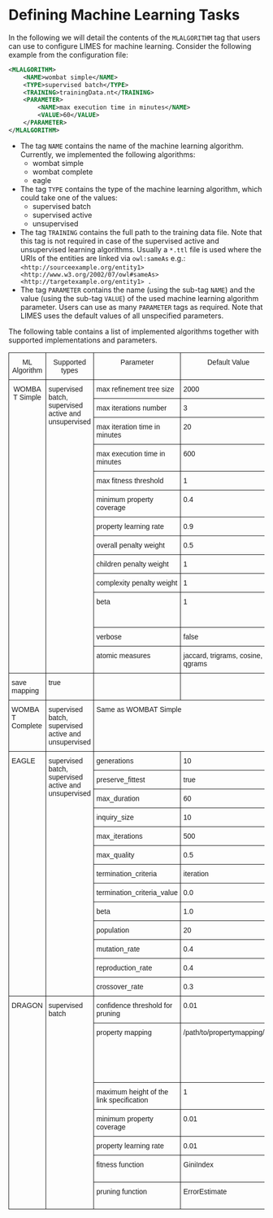 # Defining Machine Learning Tasks

In the following we will detail the contents of the `MLALGORITHM` tag
that users can use to configure LIMES for machine learning.
Consider the following example from the configuration file:

```xml
<MLALGORITHM>
    <NAME>wombat simple</NAME>
    <TYPE>supervised batch</TYPE>
    <TRAINING>trainingData.nt</TRAINING>
    <PARAMETER> 
        <NAME>max execution time in minutes</NAME>
        <VALUE>60</VALUE>
    </PARAMETER>
</MLALGORITHM>
```

* The tag `NAME` contains the name of the machine learning algorithm. Currently, we implemented the following algorithms:
    + wombat simple
    + wombat complete
    + eagle
* The tag `TYPE` contains the type of the machine learning algorithm, which could take one of the values:
    + supervised batch
    + supervised active
    + unsupervised
* The tag `TRAINING` contains the full path to the training data file. Note that this tag is not required in case of the supervised active and unsupervised learning algorithms. Usually a `*.ttl` file is used where the URIs of the entities are linked via `owl:sameAs` e.g.: ```<http://sourceexample.org/entity1> <http://www.w3.org/2002/07/owl#sameAs><http://targetexample.org/entity1> . ```
* The tag `PARAMETER` contains the name (using the sub-tag `NAME`) and the value (using the sub-tag `VALUE`) of the used machine learning algorithm parameter. Users can use as many `PARAMETER` tags as required. Note that LIMES uses the default values of all unspecified parameters. 

The following table contains a list of implemented algorithms together with supported implementations and parameters.

<style type="text/css">
.tg  {border-collapse:collapse;border-spacing:0;}
.tg td{font-family:Arial, sans-serif;font-size:14px;padding:10px 5px;border-style:solid;border-width:1px;overflow:hidden;word-break:normal;}
.tg th{font-family:Arial, sans-serif;font-size:14px;font-weight:normal;padding:10px 5px;border-style:solid;border-width:1px;overflow:hidden;word-break:normal;}
.tg .tg-baqh{text-align:center;vertical-align:top}
.tg .tg-yw4l{vertical-align:top}
</style>
<table class="tg">
  <tr>
    <th class="tg-yw4l">ML Algorithm<br></th>
    <th class="tg-yw4l">Supported types<br></th>
    <th class="tg-yw4l">Parameter</th>
    <th class="tg-yw4l">Default Value<br></th>
    <th class="tg-yw4l">Note</th>
  </tr>
  <tr>
    <td class="tg-baqh" rowspan="13">WOMBAT Simple<br></td>
    <td class="tg-yw4l" rowspan="13">supervised batch, supervised active and unsupervised</td>
    <td class="tg-yw4l">max refinement tree size</td>
    <td class="tg-yw4l">2000</td>
    <td class="tg-yw4l"></td>
  </tr>
  <tr>
    <td class="tg-yw4l">max iterations number</td>
    <td class="tg-yw4l">3</td>
    <td class="tg-yw4l"></td>
  </tr>
  <tr>
    <td class="tg-yw4l">max iteration time in minutes</td>
    <td class="tg-yw4l">20</td>
    <td class="tg-yw4l"></td>
  </tr>
  <tr>
    <td class="tg-yw4l">max execution time in minutes</td>
    <td class="tg-yw4l">600</td>
    <td class="tg-yw4l"></td>
  </tr>
  <tr>
    <td class="tg-yw4l">max fitness threshold</td>
    <td class="tg-yw4l">1</td>
    <td class="tg-yw4l">Range 0 to 1</td>
  </tr>
  <tr>
    <td class="tg-yw4l">minimum property coverage</td>
    <td class="tg-yw4l">0.4</td>
    <td class="tg-yw4l">Range 0 to 1</td>
  </tr>
  <tr>
    <td class="tg-yw4l">property learning rate</td>
    <td class="tg-yw4l">0.9</td>
    <td class="tg-yw4l">Range 0 to 1</td>
  </tr>
  <tr>
    <td class="tg-yw4l">overall penalty weight</td>
    <td class="tg-yw4l">0.5<br></td>
    <td class="tg-yw4l">Range 0 to 1<br></td>
  </tr>
  <tr>
    <td class="tg-yw4l">children penalty weight</td>
    <td class="tg-yw4l">1</td>
    <td class="tg-yw4l">Range 0 to 1</td>
  </tr>
  <tr>
    <td class="tg-yw4l">complexity penalty weight</td>
    <td class="tg-yw4l">1</td>
    <td class="tg-yw4l">Range 0 to 1</td>
  </tr>
    <tr>
      <td class="tg-yw4l">beta</td>
      <td class="tg-yw4l">1</td>
      <td class="tg-yw4l">Range 0 to 1.7*10^308 (Double.MAX_VALUE)</td>
    </tr>
  <tr>
    <td class="tg-yw4l">verbose</td>
    <td class="tg-yw4l">false</td>
    <td class="tg-yw4l"></td>
  </tr>
  <tr>
    <td class="tg-yw4l">atomic measures</td>
    <td class="tg-yw4l">jaccard, trigrams, cosine, qgrams</td>
    <td class="tg-yw4l"></td>
  </tr>
  <tr>
    <td class="tg-yw4l">save mapping</td>
    <td class="tg-yw4l">true</td>
    <td class="tg-yw4l"></td>
  </tr>
  <tr>
    <td class="tg-yw4l">WOMBAT Complete<br></td>
    <td class="tg-yw4l">supervised batch, supervised active and unsupervised</td>
    <td class="tg-yw4l" colspan="3">Same as WOMBAT Simple<br></td>
  </tr>
  <tr>
    <td class="tg-yw4l" rowspan="13">EAGLE</td>
    <td class="tg-yw4l" rowspan="13">supervised batch, supervised active and unsupervised</td>
    <td class="tg-yw4l">generations</td>
    <td class="tg-yw4l">10</td>
    <td class="tg-yw4l">Integer</td>
  </tr>
  <tr>
    <td class="tg-yw4l">preserve_fittest</td>
    <td class="tg-yw4l">true</td>
    <td class="tg-yw4l"></td>
  </tr>
  <tr>
    <td class="tg-yw4l">max_duration</td>
    <td class="tg-yw4l">60</td>
    <td class="tg-yw4l">[1,Inf)</td>
  </tr>
  <tr>
    <td class="tg-yw4l">inquiry_size</td>
    <td class="tg-yw4l">10</td>
    <td class="tg-yw4l">[1,Inf)</td>
  </tr>
  <tr>
    <td class="tg-yw4l">max_iterations</td>
    <td class="tg-yw4l">500</td>
    <td class="tg-yw4l">[1,Inf)</td>
  </tr>
  <tr>
    <td class="tg-yw4l">max_quality</td>
    <td class="tg-yw4l">0.5</td>
    <td class="tg-yw4l">[0.0,1.0]</td>
  </tr>
  <tr>
    <td class="tg-yw4l">termination_criteria</td>
    <td class="tg-yw4l">iteration</td>
    <td class="tg-yw4l">enum</td>
  </tr>
  <tr>
    <td class="tg-yw4l">termination_criteria_value</td>
    <td class="tg-yw4l">0.0</td>
    <td class="tg-yw4l">[0.0,Inf)</td>
  </tr>
  <tr>
    <td class="tg-yw4l">beta</td>
    <td class="tg-yw4l">1.0</td>
    <td class="tg-yw4l">[0.0,1.0]</td>
  </tr>
  <tr>
    <td class="tg-yw4l">population</td>
    <td class="tg-yw4l">20</td>
    <td class="tg-yw4l">[1,Inf)</td>
  </tr>
  <tr>
    <td class="tg-yw4l">mutation_rate</td>
    <td class="tg-yw4l">0.4</td>
    <td class="tg-yw4l">[0.0,1.0]</td>
  </tr>
  <tr>
    <td class="tg-yw4l">reproduction_rate</td>
    <td class="tg-yw4l">0.4</td>
    <td class="tg-yw4l">[0.0,1.0]</td>
  </tr>
  <tr>
    <td class="tg-yw4l">crossover_rate</td>
    <td class="tg-yw4l">0.3</td>
    <td class="tg-yw4l">[0.0,1.0]</td>
  </tr>
  <tr>
    <td class="tg-yw4l" rowspan="13">DRAGON</td>
    <td class="tg-yw4l" rowspan="13">supervised batch</td>
    <td class="tg-yw4l">confidence threshold for pruning</td>
    <td class="tg-yw4l">0.01</td>
    <td class="tg-yw4l">[0.0,1.0]</td>
  </tr>
  <tr>
    <td class="tg-yw4l">property mapping</td>
    <td class="tg-yw4l">/path/to/propertymapping/file</td>
    <td class="tg-yw4l">tab seperated file matching properties of source and target and property type e.g.:
    name    name    string
    age age number</td>
  </tr>
  <tr>
    <td class="tg-yw4l">maximum height of the link specification</td>
    <td class="tg-yw4l">1</td>
    <td class="tg-yw4l">[1,100000]</td>
  </tr>
  <tr>
    <td class="tg-yw4l">minimum property coverage</td>
    <td class="tg-yw4l">0.01</td>
    <td class="tg-yw4l">[0.0,1.0]</td>
  </tr>
  <tr>
    <td class="tg-yw4l">property learning rate</td>
    <td class="tg-yw4l">0.01</td>
    <td class="tg-yw4l">[0.0,1.0]</td>
  </tr>
  <tr>
    <td class="tg-yw4l">fitness function</td>
    <td class="tg-yw4l">GiniIndex</td>
    <td class="tg-yw4l">"GiniIndex" or "GlobalFMeasure"</td>
  </tr>
  <tr>
    <td class="tg-yw4l">pruning function</td>
    <td class="tg-yw4l">ErrorEstimate</td>
    <td class="tg-yw4l">"ErrorEstimate" or "GlobalFmeasure"</td>
  </tr>
</table>
    	
 

